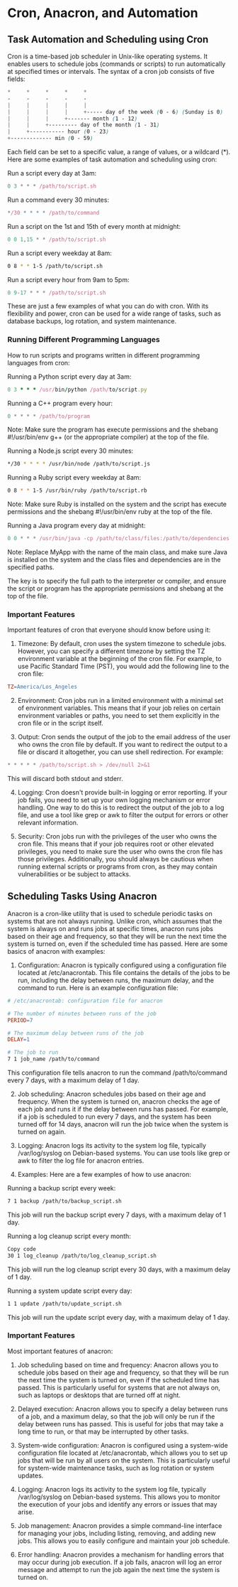 # Cron, Anacron, and Automation

## Task Automation and Scheduling using Cron

Cron is a time-based job scheduler in Unix-like operating systems. It enables users to schedule jobs (commands or scripts) to run automatically at specified times or intervals. The syntax of a cron job consists of five fields:

```scss
*     *     *     *     *
-     -     -     -     -
|     |     |     |     |
|     |     |     |     +----- day of the week (0 - 6) (Sunday is 0)
|     |     |     +------- month (1 - 12)
|     |     +--------- day of the month (1 - 31)
|     +----------- hour (0 - 23)
+------------- min (0 - 59)
```
Each field can be set to a specific value, a range of values, or a wildcard (*). Here are some examples of task automation and scheduling using cron:

Run a script every day at 3am:

```javascript
0 3 * * * /path/to/script.sh
```
Run a command every 30 minutes:

```javascript
*/30 * * * * /path/to/command
```

Run a script on the 1st and 15th of every month at midnight:

```javascript
0 0 1,15 * * /path/to/script.sh
```
Run a script every weekday at 8am:

```bash
0 8 * * 1-5 /path/to/script.sh
```
Run a script every hour from 9am to 5pm:

```javascript
0 9-17 * * * /path/to/script.sh
```

These are just a few examples of what you can do with cron. With its flexibility and power, cron can be used for a wide range of tasks, such as database backups, log rotation, and system maintenance.

### Running Different Programming Languages

How to run scripts and programs written in different programming languages from cron:

Running a Python script every day at 3am:

```ruby
0 3 * * * /usr/bin/python /path/to/script.py
```
Running a C++ program every hour:

```javascript
0 * * * * /path/to/program
```
Note: Make sure the program has execute permissions and the shebang #!/usr/bin/env g++ (or the appropriate compiler) at the top of the file.

Running a Node.js script every 30 minutes:

```bash
*/30 * * * * /usr/bin/node /path/to/script.js
```
Running a Ruby script every weekday at 8am:

```bash
0 8 * * 1-5 /usr/bin/ruby /path/to/script.rb
```
Note: Make sure Ruby is installed on the system and the script has execute permissions and the shebang #!/usr/bin/env ruby at the top of the file.

Running a Java program every day at midnight:

```javascript
0 0 * * * /usr/bin/java -cp /path/to/class/files:/path/to/dependencies MyApp
```
Note: Replace MyApp with the name of the main class, and make sure Java is installed on the system and the class files and dependencies are in the specified paths.

The key is to specify the full path to the interpreter or compiler, and ensure the script or program has the appropriate permissions and shebang at the top of the file.

### Important Features

Important features of cron that everyone should know before using it:

1. Timezone: By default, cron uses the system timezone to schedule jobs. However, you can specify a different timezone by setting the TZ environment variable at the beginning of the cron file. For example, to use Pacific Standard Time (PST), you would add the following line to the cron file:

```makefile
TZ=America/Los_Angeles
```
2. Environment: Cron jobs run in a limited environment with a minimal set of environment variables. This means that if your job relies on certain environment variables or paths, you need to set them explicitly in the cron file or in the script itself.

3. Output: Cron sends the output of the job to the email address of the user who owns the cron file by default. If you want to redirect the output to a file or discard it altogether, you can use shell redirection. For example:

```javascript
* * * * * /path/to/script.sh > /dev/null 2>&1
```
This will discard both stdout and stderr.

4. Logging: Cron doesn't provide built-in logging or error reporting. If your job fails, you need to set up your own logging mechanism or error handling. One way to do this is to redirect the output of the job to a log file, and use a tool like grep or awk to filter the output for errors or other relevant information.

5. Security: Cron jobs run with the privileges of the user who owns the cron file. This means that if your job requires root or other elevated privileges, you need to make sure the user who owns the cron file has those privileges. Additionally, you should always be cautious when running external scripts or programs from cron, as they may contain vulnerabilities or be subject to attacks.

## Scheduling Tasks Using Anacron

Anacron is a cron-like utility that is used to schedule periodic tasks on systems that are not always running. Unlike cron, which assumes that the system is always on and runs jobs at specific times, anacron runs jobs based on their age and frequency, so that they will be run the next time the system is turned on, even if the scheduled time has passed. Here are some basics of anacron with examples:

1. Configuration: Anacron is typically configured using a configuration file located at /etc/anacrontab. This file contains the details of the jobs to be run, including the delay between runs, the maximum delay, and the command to run. Here is an example configuration file:

```makefile
# /etc/anacrontab: configuration file for anacron

# The number of minutes between runs of the job
PERIOD=7

# The maximum delay between runs of the job
DELAY=1

# The job to run
7 1 job_name /path/to/command
```
This configuration file tells anacron to run the command /path/to/command every 7 days, with a maximum delay of 1 day.

2. Job scheduling: Anacron schedules jobs based on their age and frequency. When the system is turned on, anacron checks the age of each job and runs it if the delay between runs has passed. For example, if a job is scheduled to run every 7 days, and the system has been turned off for 14 days, anacron will run the job twice when the system is turned on again.

3. Logging: Anacron logs its activity to the system log file, typically /var/log/syslog on Debian-based systems. You can use tools like grep or awk to filter the log file for anacron entries.

4. Examples: Here are a few examples of how to use anacron:

Running a backup script every week:

```bash
7 1 backup /path/to/backup_script.sh
```
This job will run the backup script every 7 days, with a maximum delay of 1 day.

Running a log cleanup script every month:

```bash
Copy code
30 1 log_cleanup /path/to/log_cleanup_script.sh
```
This job will run the log cleanup script every 30 days, with a maximum delay of 1 day.

Running a system update script every day:

```bash
1 1 update /path/to/update_script.sh
```

This job will run the update script every day, with a maximum delay of 1 day.

### Important Features

Most important features of anacron:

1. Job scheduling based on time and frequency: Anacron allows you to schedule jobs based on their age and frequency, so that they will be run the next time the system is turned on, even if the scheduled time has passed. This is particularly useful for systems that are not always on, such as laptops or desktops that are turned off at night.

2. Delayed execution: Anacron allows you to specify a delay between runs of a job, and a maximum delay, so that the job will only be run if the delay between runs has passed. This is useful for jobs that may take a long time to run, or that may be interrupted by other tasks.

3. System-wide configuration: Anacron is configured using a system-wide configuration file located at /etc/anacrontab, which allows you to set up jobs that will be run by all users on the system. This is particularly useful for system-wide maintenance tasks, such as log rotation or system updates.

4. Logging: Anacron logs its activity to the system log file, typically /var/log/syslog on Debian-based systems. This allows you to monitor the execution of your jobs and identify any errors or issues that may arise.

5. Job management: Anacron provides a simple command-line interface for managing your jobs, including listing, removing, and adding new jobs. This allows you to easily configure and maintain your job schedule.

6. Error handling: Anacron provides a mechanism for handling errors that may occur during job execution. If a job fails, anacron will log an error message and attempt to run the job again the next time the system is turned on.
